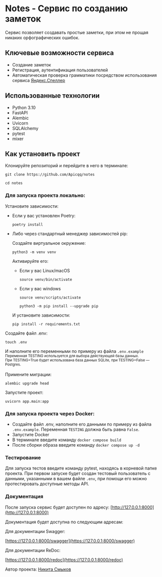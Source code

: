 # Notes - Сервис по созданию заметок


Сервис позволяет создавать простые заметки, при этом не прощая никаких орфографических ошибок.

## Ключевые возможности сервиса
- Создание заметок
- Регистрация, аутентификация пользователей
- Автоматическая проверка грамматики посредством использования сервиса [Яндекс.Спеллер](https://yandex.ru/dev/speller/)

## Использованные технологии
- Python 3.10
- FastAPI
- Alembic
- Uvicorn
- SQLAlchemy
- pytest
- mixer

## Как установить проект

Клонируйте репозиторий и перейдите в него в терминале:

```
git clone https://github.com/Apicqq/notes
```

```
cd notes
```
### Для запуска проекта локально:
Установите зависимости: 
* Если у вас установлен Poetry:
    ```
    poetry install
    ```
* Либо через стандартный менеджер зависимостей pip:
    
  Создайте виртуальное окружение:

    ```
    python3 -m venv venv
    ```
  Активируйте его:

    * Если у вас Linux/macOS
    
        ```
        source venv/bin/activate
        ```
    
    * Если у вас windows
    
        ```
        source venv/scripts/activate
        ```
    
        ```
        python3 -m pip install --upgrade pip
        ```
  И установите зависимости:
    ```
    pip install -r requirements.txt
    ```

Создайте файл .env:
```
touch .env
```

И наполните его переменными по примеру из файла `.env.example`
<br>
<sup>Переменная TESTING используется для выбора действующей базы данных.<br> При TESTING=True будет использована база данных SQLite, при TESTING=False — Postgres.</sup>
<br>
<br>
Примените миграции:

```
alembic upgrade head
```

Запустите проект:
```
uvicorn app.main:app
```
### Для запуска проекта через Docker:
- Создайте файл .env, наполните его данными по примеру из файла `.env.example`. Переменная `TESTING` должна быть равна `False`.
- Запустите Docker
- В терминале введите команду `docker compose build`
- После сборки образа введите команду `docker compose up -d`

### Тестирование
Для запуска тестов введите команду pytest, находясь в корневой папке проекта.
При первом запуске будет создан тестовый пользователь с данными, указанными в вашем файле `.env`, при помощи его можно протестировать доступные методы API.

### Документация

После запуска сервис будет доступен по адресу: [http://127.0.0.1:8000](http://127.0.0.1:8000)

Документация будет доступна по следующим адресам:

Для документации Swagger:

[https://127.0.0.1:8000/swagger](https://127.0.0.1:8000/swagger)


Для документации ReDoc:

[https://127.0.0.1:8000/redoc](https://127.0.0.1:8000/redoc)


Автор проекта: [Никита Смыков](https://github.com/Apicqq)